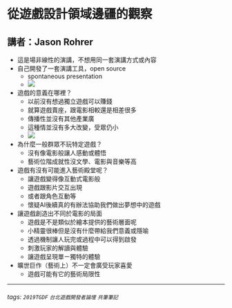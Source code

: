 # 從遊戲設計領域邊疆的觀察
## 講者：Jason Rohrer




- 這是場非線性的演講，不想用同一套演講方式或內容
- 自己開發了一套演講工具，open source
  - spontaneous presentation
  - ![](https://i.imgur.com/CLfm4PO.jpg)
- 遊戲的意義在哪裡？
  - 以前沒有想過獨立遊戲可以賺錢
  - 就算遊戲賣座，跟電影相較還是相差很多
  - 傳播性並沒有其他產業廣
  - 這種情並沒有多大改變，受眾仍小
  - ![](https://i.imgur.com/LUDjQ9B.jpg)
- 為什麼一般群眾不玩特定遊戲？
  - 沒有像電影般讓人感動或體悟
  - 藝術位階成就性沒文學、電影與音樂等高
- 遊戲有沒有可能進入藝術殿堂呢？
  - 讓遊戲變得像互動式電影般
  - 遊戲跟影片交互出現
  - 或者跟角色互動等
  - 懷疑AI後續真的有辦法協助我們做出夢想中的遊戲
- 讓遊戲創造出不同於電影的局面
  - 遊戲是不是類似於繪本提供的藝術層面呢
  - 小精靈很棒但是沒有什麼帶給我們意義或隱喻
  - 透過機制讓人玩完或過程中可以得到啟發
  - 刺激玩家的解讀與體驗
  - 讓遊戲呈現單ㄧ獨特的體驗
- 曠世巨作（藝術上）不一定會廣受玩家喜愛
  - 遊戲可能有它的藝術局限性


---
###### tags: `2019TGDF` `台北遊戲開發者論壇` `共筆筆記`